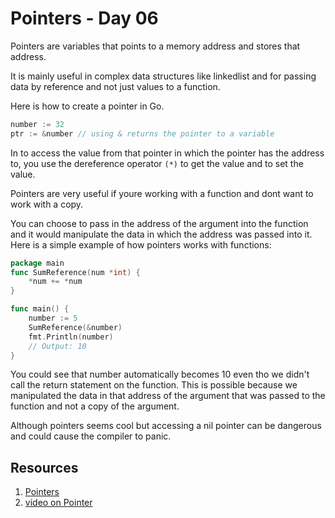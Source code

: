 # Pointers - Day 06

Pointers are variables that points to a memory address and stores that address.

It is mainly useful in complex data structures like linkedlist and for  passing data by reference and not just values to a function.

Here is how to create a pointer in Go.
```Go
number := 32
ptr := &number // using & returns the pointer to a variable
```
In to access the value from that pointer in which the pointer has the address to, you use the dereference operator `(*)` to get the value and to set the value.

Pointers are very useful if youre working with a function and dont want to work with a copy.

You can choose to pass in the address of the argument into the function and it would manipulate the data in which the address was passed into it.
Here is a simple example of how pointers works with functions:
```Go
package main
func SumReference(num *int) {
    *num += *num 
}

func main() {
    number := 5
    SumReference(&number)
    fmt.Println(number)
    // Output: 10
}
```
You could see that number automatically becomes 10 even tho we didn't call the return statement on the function.
This is possible because we manipulated the data in that address of the argument that was passed to the function and not a copy of the argument.

Although pointers seems cool but accessing a nil pointer can be dangerous and could cause the compiler to panic.

## Resources
1. [Pointers](https://go.dev/tour/moretypes/1)
2. [video on Pointer](https://www.youtube.com/watch?v=a4HcEsJ1hIE)
